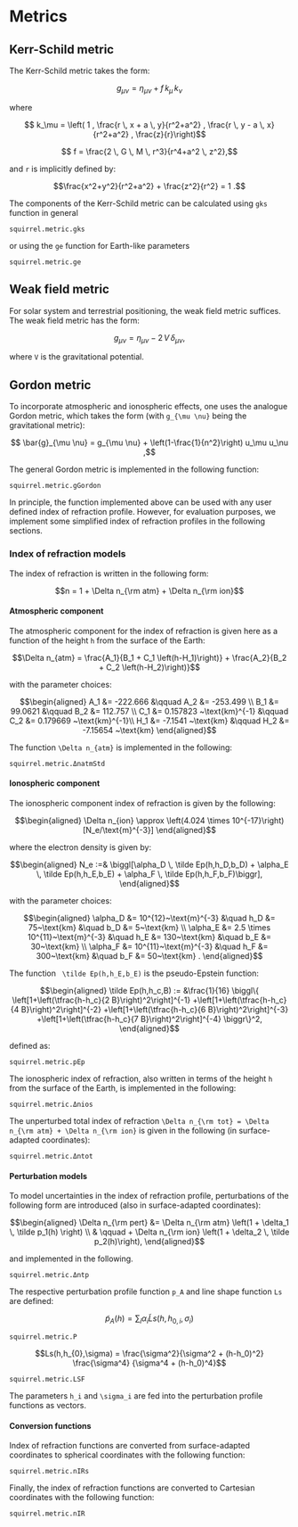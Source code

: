 # Metrics

## Kerr-Schild metric

The Kerr-Schild metric takes the form:

```math
    g_{\mu \nu} = \eta_{\mu \nu} + f \, k_\mu \, k_\nu 
```

where 
```math
  k_\mu = \left( 1 , \frac{r \, x + a \, y}{r^2+a^2}
                , \frac{r \, y - a \, x}{r^2+a^2} , \frac{z}{r}\right)
```
```math
  f = \frac{2 \, G \, M \, r^3}{r^4+a^2 \, z^2},
```

and ``r`` is implicitly defined by:

```math
\frac{x^2+y^2}{r^2+a^2} + \frac{z^2}{r^2} = 1 .
```

The components of the Kerr-Schild metric can be calculated using
`gks` function in general

```@docs	
squirrel.metric.gks
```

or using the `ge` function for Earth-like parameters

```@docs	
squirrel.metric.ge
```

## Weak field metric

For solar system and terrestrial positioning, the weak field metric
suffices. The weak field metric has the form:
```math
g_{\mu \nu} = \eta_{\mu \nu} - 2 \, V \, \delta_{\mu \nu},
```

where ``V`` is the gravitational potential.

## Gordon metric

To incorporate atmospheric and ionospheric effects, one uses the
analogue Gordon metric, which takes the form (with ``g_{\mu \nu}`` being
the gravitational metric):
```math
    \bar{g}_{\mu \nu} = g_{\mu \nu} + 
    \left(1-\frac{1}{n^2}\right) u_\mu u_\nu ,
```

The general Gordon metric is implemented in the following function:
```@docs	
squirrel.metric.gGordon
```

In principle, the function implemented above can be used with any user
defined index of refraction profile. However, for evaluation purposes,
we implement some simplified index of refraction profiles in the
following sections.

### Index of refraction models

The index of refraction is written in the following form:
```math
n = 1 + \Delta n_{\rm atm} + \Delta n_{\rm ion}
```

#### Atmospheric component

The atmospheric component for the index of refraction is given here as a
function of the height ``h`` from the surface of the Earth:

```math
\Delta n_{atm} = \frac{A_1}{B_1 + C_1 \left(h-H_1)\right)}
  + \frac{A_2}{B_2 + C_2 \left(h-H_2)\right)}
```
with the parameter choices:
```math
\begin{aligned}
    A_1 &= -222.666    &\qquad   A_2 &= -253.499  \\
    B_1 &= 99.0621     &\qquad   B_2 &= 112.757  \\
    C_1 &= 0.157823 ~\text{km}^{-1}
        &\qquad C_2 &= 0.179669 ~\text{km}^{-1}\\
    H_1 &= -7.1541  ~\text{km}
        &\qquad   H_2 &= -7.15654 ~\text{km}
\end{aligned}
```

The function ``\Delta n_{atm}`` is implemented in the following:

```@docs	
squirrel.metric.ΔnatmStd
```

#### Ionospheric component

The ionospheric component index of refraction is given by the following:
```math
\begin{aligned}
    \Delta n_{ion} \approx 
              \left(4.024 \times 10^{-17}\right) [N_e/\text{m}^{-3}]
\end{aligned}
```

where the electron density is given by:
```math
\begin{aligned}
    N_e :=& \biggl[\alpha_D \, \tilde Ep(h,h_D,b_D)
          + \alpha_E \, \tilde Ep(h,h_E,b_E) 
          + \alpha_F \, \tilde Ep(h,h_F,b_F)\biggr],
\end{aligned}
```

with the parameter choices:
```math
\begin{aligned}
    \alpha_D &= 10^{12}~\text{m}^{-3}
                   &\quad   h_D &=  75~\text{km}
                   &\quad   b_D &=   5~\text{km} \\
    \alpha_E &= 2.5 \times 10^{11}~\text{m}^{-3}
                   &\quad   h_E &= 130~\text{km}
                   &\quad   b_E &=  30~\text{km} \\
    \alpha_F &= 10^{11}~\text{m}^{-3}
                   &\quad   h_F &= 300~\text{km}
                   &\quad   b_F &=  50~\text{km} .
\end{aligned}
```

The function `` \tilde Ep(h,h_E,b_E)`` is the pseudo-Epstein function:
```math
\begin{aligned}
    \tilde Ep(h,h_c,B) := &\frac{1}{16}
    \biggl\{
      \left[1+\left(\tfrac{h-h_c}{2 B}\right)^2\right]^{-1}
      +\left[1+\left(\tfrac{h-h_c}{4 B}\right)^2\right]^{-2}
      +\left[1+\left(\tfrac{h-h_c}{6 B}\right)^2\right]^{-3}
      +\left[1+\left(\tfrac{h-h_c}{7 B}\right)^2\right]^{-4}
      \biggr\}^2,
\end{aligned}
```

defined as:

```@docs	
squirrel.metric.pEp
```

The ionospheric index of refraction, also written in terms of the height
``h`` from the surface of the Earth, is implemented in the following: 
```@docs	
squirrel.metric.Δnios
```

The unperturbed total index of refraction ``\Delta n_{\rm tot} = \Delta
n_{\rm atm} + \Delta n_{\rm ion}`` is given in the following (in
surface-adapted coordinates):
```@docs	
squirrel.metric.Δntot
```

#### Perturbation models

To model uncertainties in the index of refraction profile, perturbations
of the following form are introduced (also in surface-adapted
coordinates):
```math
\begin{aligned}
    \Delta n_{\rm pert} &= \Delta n_{\rm atm} \left(1
                 + \delta_1 \, \tilde p_1(h) \right) \\
    & \qquad 
    + \Delta n_{\rm ion} \left(1 + \delta_2 \, \tilde  p_2(h)\right),
\end{aligned}
```
and implemented in the following.
```@docs	
squirrel.metric.Δntp
```

The respective perturbation profile function ``p_A`` and line shape
function ``Ls`` are defined:
```math
\tilde p_A(h) = \sum_{i} \alpha_i \tilde Ls(h,h_{0,i},\sigma_i)
```
```@docs	
squirrel.metric.P
```
```math
Ls(h,h_{0},\sigma) =  \frac{\sigma^2}{\sigma^2 
                      + (h-h_0)^2} \frac{\sigma^4}
                        {\sigma^4 + (h-h_0)^4}
```
```@docs	
squirrel.metric.LSF
```

The parameters ``h_i`` and  ``\sigma_i`` are fed into the perturbation
profile functions as vectors.

#### Conversion functions

Index of refraction functions are converted from surface-adapted
coordinates to spherical coordinates with the following function:
```@docs
squirrel.metric.nIRs
```

Finally, the index of refraction functions are converted to Cartesian
coordinates with the following function:
```@docs
squirrel.metric.nIR
```
